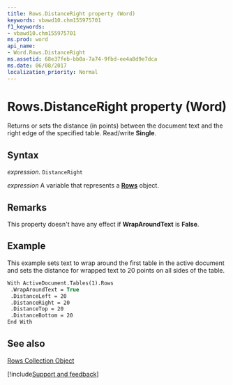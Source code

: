 ```yaml
---
title: Rows.DistanceRight property (Word)
keywords: vbawd10.chm155975701
f1_keywords:
- vbawd10.chm155975701
ms.prod: word
api_name:
- Word.Rows.DistanceRight
ms.assetid: 68e37feb-bb0a-7a74-9fbd-ee4a8d9e7dca
ms.date: 06/08/2017
localization_priority: Normal
---
```



# Rows.DistanceRight property (Word)

Returns or sets the distance (in points) between the document text and the right edge of the specified table. Read/write  **Single**.


## Syntax

_expression_. `DistanceRight`

_expression_ A variable that represents a **[Rows](Word.Rows.md)** object.


## Remarks

This property doesn't have any effect if  **WrapAroundText** is **False**.


## Example

This example sets text to wrap around the first table in the active document and sets the distance for wrapped text to 20 points on all sides of the table.


```vb
With ActiveDocument.Tables(1).Rows 
 .WrapAroundText = True 
 .DistanceLeft = 20 
 .DistanceRight = 20 
 .DistanceTop = 20 
 .DistanceBottom = 20 
End With
```


## See also


[Rows Collection Object](Word.rows.md)

[!include[Support and feedback](~/includes/feedback-boilerplate.md)]